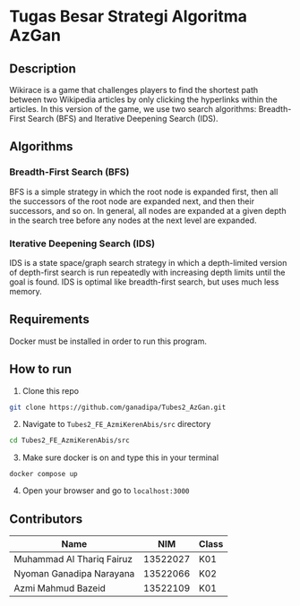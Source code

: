 # Tugas Besar Strategi Algoritma AzGan
## Description
Wikirace is a game that challenges players to find the shortest path between two Wikipedia articles by only clicking the hyperlinks within the articles. In this version of the game, we use two search algorithms: Breadth-First Search (BFS) and Iterative Deepening Search (IDS).

## Algorithms

### Breadth-First Search (BFS)
BFS is a simple strategy in which the root node is expanded first, then all the successors of the root node are expanded next, and then their successors, and so on. In general, all nodes are expanded at a given depth in the search tree before any nodes at the next level are expanded.

### Iterative Deepening Search (IDS)
IDS is a state space/graph search strategy in which a depth-limited version of depth-first search is run repeatedly with increasing depth limits until the goal is found. IDS is optimal like breadth-first search, but uses much less memory.

## Requirements
Docker must be installed in order to run this program.

## How to run
1. Clone this repo
 ```bash
 git clone https://github.com/ganadipa/Tubes2_AzGan.git
 ```

2. Navigate to `Tubes2_FE_AzmiKerenAbis/src` directory

  ```bash
  cd Tubes2_FE_AzmiKerenAbis/src
  ``` 


3. Make sure docker is on and type this in your terminal
```
docker compose up
```
4. Open your browser and go to ```localhost:3000 ```

## Contributors
| Name | NIM | Class |
| ---- | -------- | ----- |
|Muhammad Al Thariq Fairuz|13522027|K01|
|Nyoman Ganadipa Narayana|13522066|K02|
|Azmi Mahmud Bazeid|13522109|K01|


